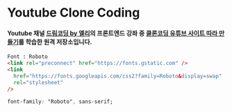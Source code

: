 # Youtube Clone Coding

#### Youtube 채널 [드림코딩 by 엘리](https://www.youtube.com/c/%EB%93%9C%EB%A6%BC%EC%BD%94%EB%94%A9by%EC%97%98%EB%A6%AC/featured, "드림코딩 by 엘리")의 프론트엔드 강좌 중 [클론코딩 유튜브 사이트 따라 만들기](https://youtu.be/67stn7Pu7s4?list=PLv2d7VI9OotQ1F92Jp9Ce7ovHEsuRQB3Y, "클론코딩 유튜브 사이트 따라 만들기")를 학습한 원격 저장소입니다.

```html
Font : Roboto
<link rel="preconnect" href="https://fonts.gstatic.com" />
<link
  href="https://fonts.googleapis.com/css2?family=Roboto&display=swap"
  rel="stylesheet"
/>
```

```css
font-family: "Roboto", sans-serif;
```
